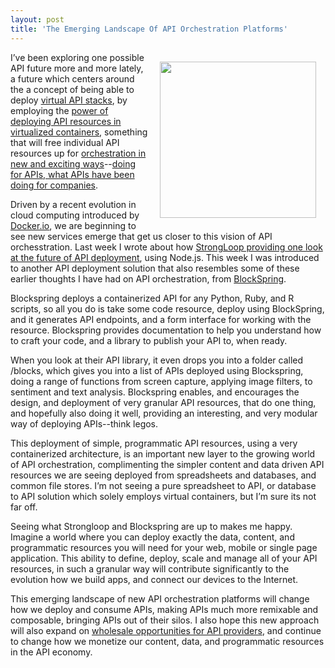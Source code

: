 ```yaml
---
layout: post
title: 'The Emerging Landscape Of API Orchestration Platforms'
---
```

<p><img style="padding: 15px;" src="https://s3.amazonaws.com/kinlane-productions/bw-icons/bw-conductor.png" alt="" width="250" align="right" /></p>
<p>I&rsquo;ve been exploring one possible API future more and more lately, a future which centers around the a concept of being able to deploy <a href="http://apievangelist.com/2013/01/28/virtualized-api-stacks/">virtual API stacks</a>, by employing the <a href="http://apievangelist.com/2014/03/13/the-power-of-designing-and-deploying-api-driven-resources-in-containers/">power of deploying API resources in virtualized containers</a>, something that will free individual API resources up for <a href="http://apievangelist.com/2014/04/17/api-virtual-stack-composition-like-the-absolut-drinks-data-api/">orchestration in new and exciting ways</a>--<a href="http://apievangelist.com/2014/04/07/containers-will-do-for-apis-what-apis-do-for-companies/">doing for APIs, what APIs have been doing for companies</a>.</p>
<p>Driven by a recent evolution in cloud computing introduced by <a href="http://docker.io">Docker.io</a>, we are beginning to see new services emerge that get us closer to this vision of API orchesstration. Last week I wrote about how <a href="http://apievangelist.com/2014/07/23/the-new-strongloop-api-server-provides-a-look-at-future-of-api-deployment/">StrongLoop providing one look at the future of API deployment</a>, using Node.js. This week I was introduced to another API deployment solution that also resembles some of these earlier thoughts I have had on API orchestration, from <a href="https://api.blockspring.com/">BlockSpring</a>.</p>
<p>Blockspring deploys a containerized API for any Python, Ruby, and R scripts, so all you do is take some code resource, deploy using BlockSpring, and it generates API endpoints, and a form interface for working with the resource. Blockspring provides documentation to help you understand how to craft your code, and a library to publish your API to, when ready.</p>
<p>When you look at their API library, it even drops you into a folder called /blocks, which gives you into a list of APIs deployed using Blockspring, doing a range of functions from screen capture, applying image filters, to sentiment and text analysis. Blockspring enables, and encourages the design, and deployment of very granular API resources, that do one thing, and hopefully also doing it well, providing an interesting, and very modular way of deploying APIs--think legos.</p>
<p>This deployment of simple, programmatic API resources, using a very containerized architecture, is an important new layer to the growing world of API orchestration, complimenting the simpler content and data driven API resources we are seeing deployed from spreadsheets and databases, and common file stores. I&rsquo;m not seeing a pure spreadsheet to API, or database to API solution which solely employs virtual containers, but I&rsquo;m sure its not far off.</p>
<p>Seeing what Strongloop and Blockspring are up to makes me happy. Imagine a world where you can deploy exactly the data, content, and programmatic resources you will need for your web, mobile or single page application. This ability to define, deploy, scale and manage all of your API resources, in such a granular way will contribute significantly to the evolution how we build apps, and connect our devices to the Internet.</p>
<p>This emerging landscape of new API orchestration platforms will change how we deploy and consume APIs, making APIs much more remixable and composable, bringing APIs out of their silos. I also hope this new approach will also expand on <a href="http://apievangelist.com/2014/01/30/what-will-it-take-to-sell-my-api-as-a-wholesale-resource/">wholesale opportunities for API providers</a>, and continue to change how we monetize our content, data, and programmatic resources in the API economy.</p>